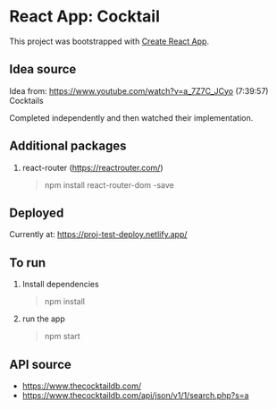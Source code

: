 # React App: Cocktail

This project was bootstrapped with [Create React App](https://github.com/facebook/create-react-app).

## Idea source
Idea from:
https://www.youtube.com/watch?v=a_7Z7C_JCyo
(7:39:57) Cocktails

Completed independently and then watched their implementation.

## Additional packages
1. react-router (https://reactrouter.com/)
    > npm install react-router-dom -save

## Deployed
Currently at: https://proj-test-deploy.netlify.app/

## To run
1. Install dependencies
    > npm install

2. run the app
    > npm start

## API source
- https://www.thecocktaildb.com/
- https://www.thecocktaildb.com/api/json/v1/1/search.php?s=a
